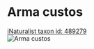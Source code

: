 
Arma custos
===========
  
[iNaturalist taxon id: 489279](https://www.inaturalist.org/taxa/489279)  
![Arma custos](https://inaturalist-open-data.s3.amazonaws.com/photos/156153009/medium.jpg)